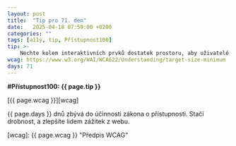 ```yaml
---
layout: post
title:  "Tip pro 71. den"
date:   2025-04-18 07:59:00 +0200
categories: ""
tags: [a11y, tip, Přístupnost100]
tip: >- 
    Nechte kolem interaktivních prvků dostatek prostoru, aby uživatelé s nepřesnou motorikou omylem neaktivovali sousední prvek.
wcag: https://www.w3.org/WAI/WCAG22/Understanding/target-size-minimum
days: 71
---
```

**#Přístupnost100: {{ page.tip }}**

[{{ page.wcag }}][wcag]

{{ page.days }} dnů zbývá do účinnosti zákona o přístupnosti. Stačí drobnost, a zlepšíte lidem zážitek z webu.

[wcag]: {{ page.wcag }} "Předpis WCAG"
